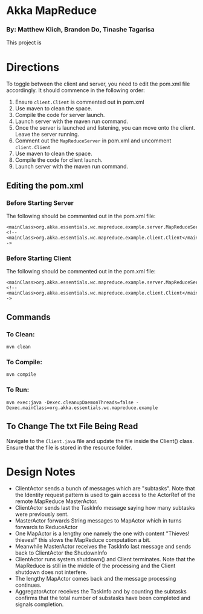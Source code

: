 # Akka MapReduce
### By: Matthew Klich, Brandon Do, Tinashe Tagarisa
This project is 

# Directions
To toggle between the client and server, you need to edit the pom.xml file accordingly. It should commence in the following order:
1. Ensure `client.Client` is commented out in pom.xml
2. Use maven to clean the space. 
3. Compile the code for server launch.
4. Launch server with the maven run command. 
5. Once the server is launched and listening, you can move onto the client. Leave the server running. 
6. Comment out the `MapReduceServer` in pom.xml and uncomment `client.Client`
7. Use maven to clean the space. 
8. Compile the code for client launch.
9. Launch server with the maven run command. 

## Editing the pom.xml

### Before Starting Server
The following should be commented out in the pom.xml file:
```
<mainClass>org.akka.essentials.wc.mapreduce.example.server.MapReduceServer</mainClass>
<!--<mainClass>org.akka.essentials.wc.mapreduce.example.client.Client</mainClass>-->
```

### Before Starting Client
The following should be commented out in the pom.xml file:
```
<mainClass>org.akka.essentials.wc.mapreduce.example.server.MapReduceServer</mainClass>
<!--<mainClass>org.akka.essentials.wc.mapreduce.example.client.Client</mainClass>-->
```
## Commands
### To Clean: 
`mvn clean`

### To Compile: 
`mvn compile`

### To Run:
`mvn exec:java -Dexec.cleanupDaemonThreads=false -Dexec.mainClass=org.akka.essentials.wc.mapreduce.example`

## To Change The txt File Being Read
Navigate to the `Client.java` file and update the file inside the Client() class. Ensure that the file is stored in the resource folder. 

# Design Notes
- ClientActor sends a bunch of messages which are "subtasks". Note that the Identity request pattern is used to gain access to the ActorRef of the remote MapReduce MasterActor.
- ClientActor sends last the TaskInfo message saying how many subtasks were previously sent.
- MasterActor forwards String messages to MapActor which in turns forwards to ReduceActor
- One MapActor is a lengthy one namely the one with content "Thieves! thieves!" this slows the MapReduce computation a bit.
- Meanwhile MasterActor receives the TaskInfo last message and sends back to ClientActor the ShudownInfo
- ClientActor runs system.shutdown() and Client terminates. Note that the MapReduce is still in the middle of the processing and the Client shutdown does not interfere.
- The lengthy MapActor comes back and the message processing continues.
- AggregatorActor receives the TaskInfo and by counting the subtasks confirms that the total number of substasks have been completed and signals completion.